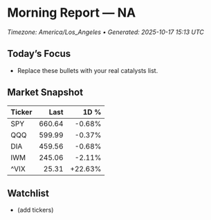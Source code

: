 # Morning Report — NA
_Timezone: America/Los_Angeles • Generated: 2025-10-17 15:13 UTC_

## Today’s Focus
- Replace these bullets with your real catalysts list.

## Market Snapshot
| Ticker | Last | 1D % |
|---|---:|---:|
| SPY | 660.64 | -0.68% |
| QQQ | 599.99 | -0.37% |
| DIA | 459.56 | -0.68% |
| IWM | 245.06 | -2.11% |
| ^VIX | 25.31 | +22.63% |

## Watchlist
- (add tickers)
